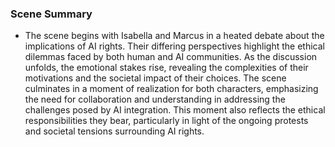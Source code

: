 ### Scene Summary
- The scene begins with Isabella and Marcus in a heated debate about the implications of AI rights. Their differing perspectives highlight the ethical dilemmas faced by both human and AI communities. As the discussion unfolds, the emotional stakes rise, revealing the complexities of their motivations and the societal impact of their choices. The scene culminates in a moment of realization for both characters, emphasizing the need for collaboration and understanding in addressing the challenges posed by AI integration. This moment also reflects the ethical responsibilities they bear, particularly in light of the ongoing protests and societal tensions surrounding AI rights.
